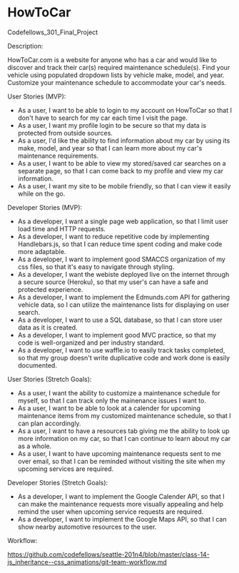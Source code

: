 # HowToCar
Codefellows_301_Final_Project

Description:

HowToCar.com is a website for anyone who has a car and would like to discover and track their car(s) required maintenance schedule(s). Find your vehicle using populated dropdown lists by vehicle make, model, and year. Customize your maintenance schedule to accommodate your car's needs. 

User Stories (MVP):

- As a user, I want to be able to login to my account on HowToCar so that I don't have to search for my car each time I visit the page.
- As a user, I want my profile login to be secure so that my data is protected from outside sources.
- As a user, I'd like the ability to find information about my car by using its make, model, and year so that I can learn more about my car's maintenance requirements.
- As a user, I want to be able to view my stored/saved car searches on a separate page, so that I can come back to my profile and view my car information.
- As a user, I want my site to be mobile friendly, so that I can view it easily while on the go.

Developer Stories (MVP):

- As a developer, I want a single page web application, so that I limit user load time and HTTP requests.
- As a developer, I want to reduce repetitive code by implementing Handlebars.js, so that I can reduce time spent coding and make code more adaptable.
- As a developer, I want to implement good SMACCS organization of my css files, so that it's easy to navigate through styling.
- As a developer, I want the webiste deployed live on the internet through a secure source (Heroku), so that my user's can have a safe and protected experience.
- As a developer, I want to implement the Edmunds.com API for gathering vehicle data, so I can utilize the maintenance lists for displaying on user search.
- As a developer, I want to use a SQL database, so that I can store user data as it is created.
- As a developer, I want to implement good MVC practice, so that my code is well-organized and per industry standard.
- As a developer, I want to use waffle.io to easily track tasks completed, so that my group doesn't write duplicative code and work done is easily documented.

User Stories (Stretch Goals):

- As a user, I want the ability to customize a maintenance schedule for myself, so that I can track only the mainenance issues I want to.
- As a user, I want to be able to look at a calender for upcoming maintenance items from my customized maintenance schedule, so that I can plan accordingly.
- As a user, I want to have a resources tab giving me the ability to look up more information on my car, so that I can continue to learn about my car as a whole.
- As a user, I want to have upcoming maintenance requests sent to me over email, so that I can be reminded without visiting the site when my upcoming services are required.

Developer Stories (Stretch Goals):

- As a developer, I want to implement the Google Calender API, so that I can make the maintenance requests more visually appealing and help remind the user when upcoming service requests are required.
- As a developer, I want to implement the Google Maps API, so that I can show nearby automotive resources to the user.

Workflow:

https://github.com/codefellows/seattle-201n4/blob/master/class-14-js_inheritance--css_animations/git-team-workflow.md



